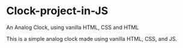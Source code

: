 # Clock-project-in-JS
An Analog Clock, using vanilla HTML, CSS and HTML

This is a simple analog clock made using vanilla HTML, CSS, and JS.
